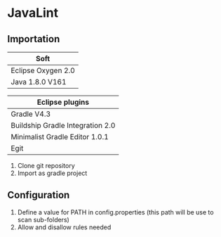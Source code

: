 # JavaLint

## Importation

|  Soft |
| ------------- |
| Eclipse Oxygen 2.0     |
| Java 1.8.0 V161|

|  Eclipse plugins |
| ------------- |
| Gradle V4.3   |
| Buildship Gradle Integration 2.0|
| Minimalist Gradle Editor 1.0.1|
| Egit|

1. Clone git repository
2. Import as gradle project

## Configuration

1. Define a value for PATH in config.properties (this path will be use to scan sub-folders)
2. Allow and disallow rules needed

